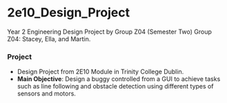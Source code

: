 # 2e10_Design_Project

Year 2 Engineering Design Project by Group Z04 (Semester Two)
Group Z04: Stacey, Ella, and Martin.

### Project
- Design Project from 2E10 Module in Trinity College Dublin.
- **Main Objective**: Design a buggy controlled from a GUI to achieve tasks such as line following and obstacle detection using different types of sensors and motors.
